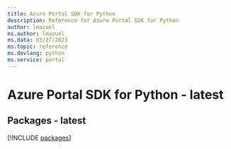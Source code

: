 ```yaml
---
title: Azure Portal SDK for Python
description: Reference for Azure Portal SDK for Python
author: lmazuel
ms.author: lmazuel
ms.data: 03/27/2023
ms.topic: reference
ms.devlang: python
ms.service: portal
---
```

# Azure Portal SDK for Python - latest
## Packages - latest
[!INCLUDE [packages](portal-index.md)]